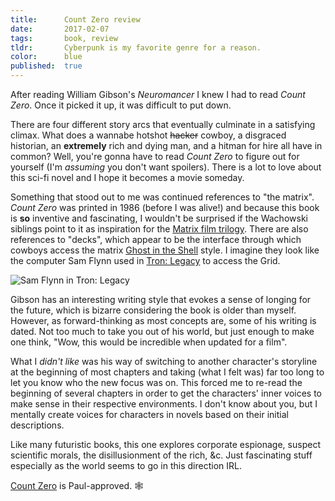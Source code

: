 ```yaml
---
title:      Count Zero review
date:       2017-02-07
tags:       book, review
tldr:       Cyberpunk is my favorite genre for a reason.
color:      blue
published:  true
---
```


After reading William Gibson's *Neuromancer* I knew I had to read *Count Zero*. Once it picked it up, it was difficult to put down.

There are four different story arcs that eventually culminate in a satisfying climax. What does a wannabe hotshot ~~hacker~~ cowboy, a disgraced historian, an **extremely** rich and dying man, and a hitman for hire all have in common? Well, you're gonna have to read *Count Zero* to figure out for yourself (I'm *assuming* you don't want spoilers). There is a lot to love about this sci-fi novel and I hope it becomes a movie someday.

Something that stood out to me was continued references to "the matrix". *Count Zero* was printed in 1986 (before I was alive!) and because this book is **so** inventive and fascinating, I wouldn't be surprised if the Wachowski siblings point to it as inspiration for the [Matrix film trilogy](https://en.wikipedia.org/wiki/The_Matrix_(franchise) "The Matrix franchise on Wikipedia"). There are also references to "decks", which appear to be the interface through which cowboys access the matrix [Ghost in the Shell](https://en.wikipedia.org/wiki/Ghost_in_the_Shell "Ghost in the Shell on Wikipedia") style. I imagine they look like the computer Sam Flynn used in [Tron: Legacy](https://en.wikipedia.org/wiki/Tron:_Legacy "Tron: Legacy on Wikipedia") to access the Grid.

![Sam Flynn in Tron: Legacy](/assets/images/2017/count-zero-review-a.jpg)

Gibson has an interesting writing style that evokes a sense of longing for the future, which is bizarre considering the book is older than myself. However, as forward-thinking as most concepts are, some of his writing is dated. Not too much to take you out of his world, but just enough to make one think, "Wow, this would be incredible when updated for a film".

What I *didn't like* was his way of switching to another character's storyline at the beginning of most chapters and taking (what I felt was) far too long to let you know who the new focus was on. This forced me to re-read the beginning of several chapters in order to get the characters' inner voices to make sense in their respective environments. I don't know about you, but I mentally create voices for characters in novels based on their initial descriptions.

Like many futuristic books, this one explores corporate espionage, suspect scientific morals, the disillusionment of the rich, &c. Just fascinating stuff especially as the world seems to go in this direction IRL.

[Count Zero](https://amzn.to/2kBWrzZ "Buy Count Zero on Amazon") is Paul-approved. 🕸
